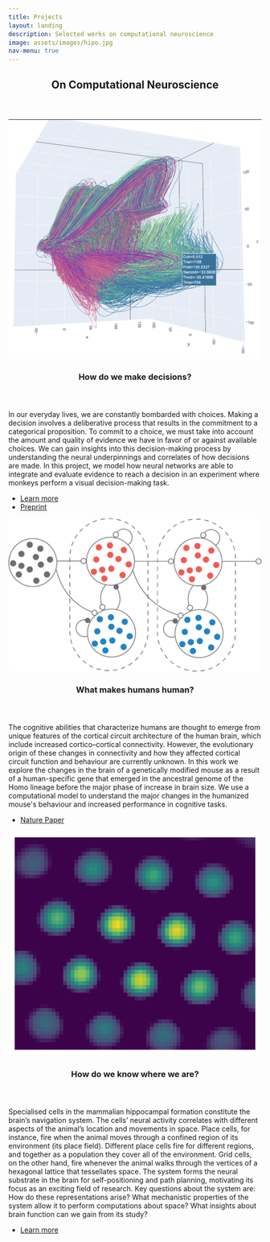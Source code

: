 ```yaml
---
title: Projects
layout: landing
description: Selected works on computational neuroscience
image: assets/images/hipo.jpg
nav-menu: true
---
```


<!-- Main -->
<div id="main">

<!-- On Computational Neuroscience -->
<section id="intro to compneuro">
    <div class="inner">
        <header class="major">
            <h2>On Computational Neuroscience</h2>
        </header>
        <p> </p>
    </div>
</section>

<!-- Two -->
<section id="two" class="spotlights">
    <section>
        <a href="decision.html" class="image">
            <img src="assets/images/oldlfads.png" alt="" data-position="25% 25%" />
        </a>
        <div class="content">
            <div class="inner">
                <header class="major">
                    <h3>How do we make decisions?</h3>
                </header>
                <p>In our everyday lives, we are constantly bombarded with choices. Making a decision involves a deliberative process that results in the commitment to a categorical proposition. To commit to a choice, we must take into account the amount and quality of evidence we have in favor of or against available choices. We can gain insights into this decision-making process by understanding the neural underpinnings and correlates of how decisions are made. In this project, we model how neural networks are able to integrate and evaluate evidence to reach a decision in an experiment where monkeys perform a visual decision-making task.</p>
                <ul class="actions">
                    <li><a href="decision.html" class="button">Learn more</a></li>
                    <li><a href="DecisionMaking.pdf" class="button">Preprint</a></li>
                </ul>
            </div>
        </div>
    </section>
    <section>
        <a href="humanmouse.pdf" class="image">
            <img src="assets/images/humanmouse.png" alt="" data-position="center center" />
        </a>
        <div class="content">
            <div class="inner">
                <header class="major">
                    <h3>What makes humans human?</h3>
                </header>
                <p>The cognitive abilities that characterize humans are thought to emerge from unique features of the cortical circuit architecture of the human brain, which include increased cortico–cortical connectivity. However, the evolutionary origin of these changes in connectivity and how they affected cortical circuit function and behaviour are currently unknown. In this work we explore the changes in the brain of a genetically modified mouse as a result of a human-specific gene that emerged in the ancestral genome of the Homo lineage before the major phase of increase in brain size. We use a computational model to understand the major changes in the humanized mouse's behaviour and increased performance in cognitive tasks.</p>
                <ul class="actions">
                    <li><a href="humanmouse.pdf" class="button">Nature Paper</a></li>
                </ul>
            </div>
        </div>
    </section>
    <section>
        <a href="gridcells.html" class="image">
            <img src="assets/images/CoverRGB.png" alt="" data-position="center center" />
        </a>
        <div class="content">
            <div class="inner">
                <header class="major">
                    <h3>How do we know where we are?</h3>
                </header>
                <p>Specialised cells in the mammalian hippocampal formation constitute the brain’s navigation system. The cells’ neural activity correlates with different aspects of the animal’s location and movements in space. Place cells, for instance, fire when the animal moves through a confined region of its environment (its place field). Different place cells fire for different regions, and together as a population they cover all of the environment. Grid cells, on the other hand, fire whenever the animal walks through the vertices of a hexagonal lattice that tessellates space. The system forms the neural substrate in the brain for self-positioning and path planning, motivating its focus as an exciting field of research. Key questions about the system are: How do these representations arise? What mechanistic properties of the system allow it to perform computations about space? What insights about brain function can we gain from its study?</p>
                <ul class="actions">
                    <li><a href="gridcells.html" class="button">Learn more</a></li>
                </ul>
            </div>
        </div>
    </section>
</section>

</div>
